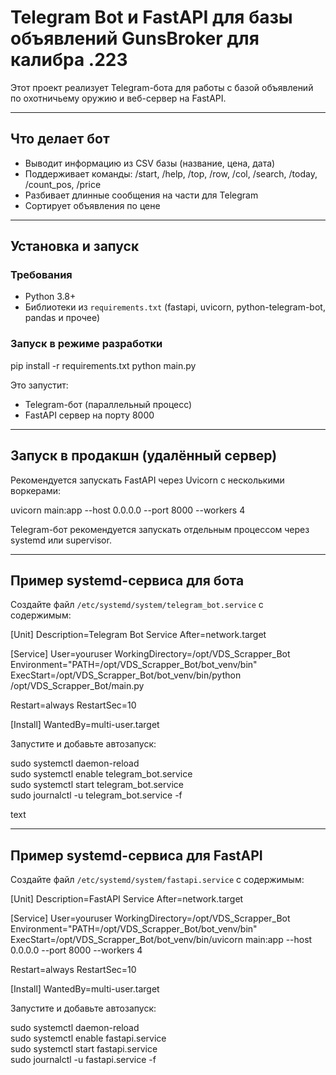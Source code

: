 # Telegram Bot и FastAPI для базы объявлений GunsBroker для калибра .223

Этот проект реализует Telegram-бота для работы с базой объявлений по охотничьему оружию и веб-сервер на FastAPI.

---

## Что делает бот

- Выводит информацию из CSV базы (название, цена, дата)  
- Поддерживает команды: /start, /help, /top, /row, /col, /search, /today, /count_pos, /price  
- Разбивает длинные сообщения на части для Telegram  
- Сортирует объявления по цене  

---

## Установка и запуск

### Требования

- Python 3.8+  
- Библиотеки из `requirements.txt` (fastapi, uvicorn, python-telegram-bot, pandas и прочее)  

### Запуск в режиме разработки

pip install -r requirements.txt
python main.py


Это запустит:

- Telegram-бот (параллельный процесс)  
- FastAPI сервер на порту 8000  

---

## Запуск в продакшн (удалённый сервер)

Рекомендуется запускать FastAPI через Uvicorn с несколькими воркерами:

uvicorn main:app --host 0.0.0.0 --port 8000 --workers 4



Telegram-бот рекомендуется запускать отдельным процессом через systemd или supervisor.

---

## Пример systemd-сервиса для бота

Создайте файл `/etc/systemd/system/telegram_bot.service` с содержимым:



[Unit]
Description=Telegram Bot Service
After=network.target

[Service]
User=youruser
WorkingDirectory=/opt/VDS_Scrapper_Bot
Environment="PATH=/opt/VDS_Scrapper_Bot/bot_venv/bin"
ExecStart=/opt/VDS_Scrapper_Bot/bot_venv/bin/python /opt/VDS_Scrapper_Bot/main.py

Restart=always
RestartSec=10

[Install]
WantedBy=multi-user.target




Запустите и добавьте автозапуск:

sudo systemctl daemon-reload  
sudo systemctl enable telegram_bot.service  
sudo systemctl start telegram_bot.service  
sudo journalctl -u telegram_bot.service -f  

text

---

## Пример systemd-сервиса для FastAPI

Создайте файл `/etc/systemd/system/fastapi.service` с содержимым:



[Unit]
Description=FastAPI Service
After=network.target

[Service]
User=youruser
WorkingDirectory=/opt/VDS_Scrapper_Bot
Environment="PATH=/opt/VDS_Scrapper_Bot/bot_venv/bin"
ExecStart=/opt/VDS_Scrapper_Bot/bot_venv/bin/uvicorn main:app --host 0.0.0.0 --port 8000 --workers 4

Restart=always
RestartSec=10

[Install]
WantedBy=multi-user.target




Запустите и добавьте автозапуск:

sudo systemctl daemon-reload  
sudo systemctl enable fastapi.service  
sudo systemctl start fastapi.service  
sudo journalctl -u fastapi.service -f  
